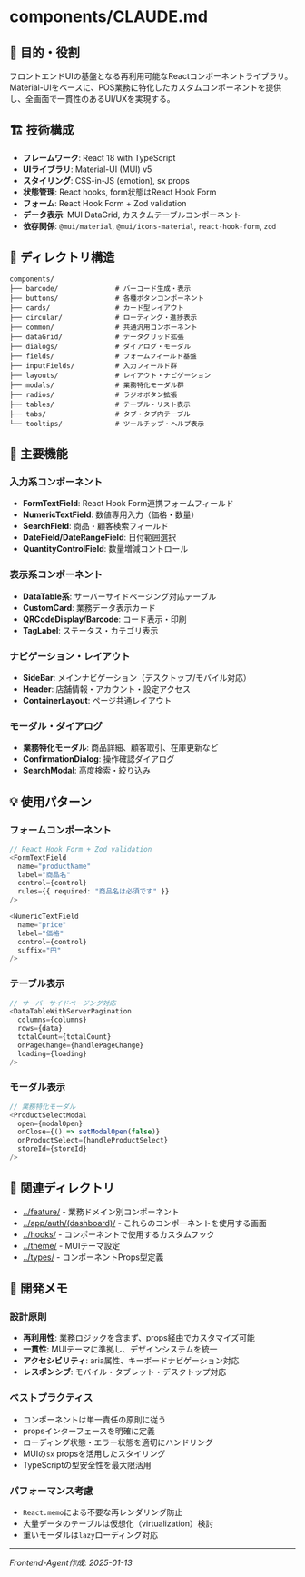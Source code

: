 # components/CLAUDE.md

## 🎯 目的・役割

フロントエンドUIの基盤となる再利用可能なReactコンポーネントライブラリ。Material-UIをベースに、POS業務に特化したカスタムコンポーネントを提供し、全画面で一貫性のあるUI/UXを実現する。

## 🏗️ 技術構成

- **フレームワーク**: React 18 with TypeScript
- **UIライブラリ**: Material-UI (MUI) v5
- **スタイリング**: CSS-in-JS (emotion), sx props
- **状態管理**: React hooks, form状態はReact Hook Form
- **フォーム**: React Hook Form + Zod validation
- **データ表示**: MUI DataGrid, カスタムテーブルコンポーネント
- **依存関係**: `@mui/material`, `@mui/icons-material`, `react-hook-form`, `zod`

## 📁 ディレクトリ構造

```
components/
├── barcode/              # バーコード生成・表示
├── buttons/              # 各種ボタンコンポーネント
├── cards/                # カード型レイアウト
├── circular/             # ローディング・進捗表示
├── common/               # 共通汎用コンポーネント
├── dataGrid/             # データグリッド拡張
├── dialogs/              # ダイアログ・モーダル
├── fields/               # フォームフィールド基盤
├── inputFields/          # 入力フィールド群
├── layouts/              # レイアウト・ナビゲーション
├── modals/               # 業務特化モーダル群
├── radios/               # ラジオボタン拡張
├── tables/               # テーブル・リスト表示
├── tabs/                 # タブ・タブ内テーブル
└── tooltips/             # ツールチップ・ヘルプ表示
```

## 🔧 主要機能

### 入力系コンポーネント
- **FormTextField**: React Hook Form連携フォームフィールド
- **NumericTextField**: 数値専用入力（価格・数量）
- **SearchField**: 商品・顧客検索フィールド
- **DateField/DateRangeField**: 日付範囲選択
- **QuantityControlField**: 数量増減コントロール

### 表示系コンポーネント
- **DataTable系**: サーバーサイドページング対応テーブル
- **CustomCard**: 業務データ表示カード
- **QRCodeDisplay/Barcode**: コード表示・印刷
- **TagLabel**: ステータス・カテゴリ表示

### ナビゲーション・レイアウト
- **SideBar**: メインナビゲーション（デスクトップ/モバイル対応）
- **Header**: 店舗情報・アカウント・設定アクセス
- **ContainerLayout**: ページ共通レイアウト

### モーダル・ダイアログ
- **業務特化モーダル**: 商品詳細、顧客取引、在庫更新など
- **ConfirmationDialog**: 操作確認ダイアログ
- **SearchModal**: 高度検索・絞り込み

## 💡 使用パターン

### フォームコンポーネント
```typescript
// React Hook Form + Zod validation
<FormTextField
  name="productName"
  label="商品名"
  control={control}
  rules={{ required: "商品名は必須です" }}
/>

<NumericTextField
  name="price"
  label="価格"
  control={control}
  suffix="円"
/>
```

### テーブル表示
```typescript
// サーバーサイドページング対応
<DataTableWithServerPagination
  columns={columns}
  rows={data}
  totalCount={totalCount}
  onPageChange={handlePageChange}
  loading={loading}
/>
```

### モーダル表示
```typescript
// 業務特化モーダル
<ProductSelectModal
  open={modalOpen}
  onClose={() => setModalOpen(false)}
  onProductSelect={handleProductSelect}
  storeId={storeId}
/>
```

## 🔗 関連ディレクトリ

- [../feature/](../feature/) - 業務ドメイン別コンポーネント
- [../app/auth/(dashboard)/](../app/auth/(dashboard)/) - これらのコンポーネントを使用する画面
- [../hooks/](../hooks/) - コンポーネントで使用するカスタムフック
- [../theme/](../theme/) - MUIテーマ設定
- [../types/](../types/) - コンポーネントProps型定義

## 📝 開発メモ

### 設計原則
- **再利用性**: 業務ロジックを含まず、props経由でカスタマイズ可能
- **一貫性**: MUIテーマに準拠し、デザインシステムを統一
- **アクセシビリティ**: aria属性、キーボードナビゲーション対応
- **レスポンシブ**: モバイル・タブレット・デスクトップ対応

### ベストプラクティス
- コンポーネントは単一責任の原則に従う
- propsインターフェースを明確に定義
- ローディング状態・エラー状態を適切にハンドリング
- MUIの`sx` propsを活用したスタイリング
- TypeScriptの型安全性を最大限活用

### パフォーマンス考慮
- `React.memo`による不要な再レンダリング防止
- 大量データのテーブルは仮想化（virtualization）検討
- 重いモーダルは`lazy`ローディング対応

---
*Frontend-Agent作成: 2025-01-13*